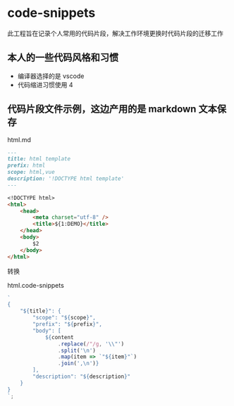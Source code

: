 # code-snippets

此工程旨在记录个人常用的代码片段，解决工作环境更换时代码片段的迁移工作

## 本人的一些代码风格和习惯

-   编译器选择的是 vscode
-   代码缩进习惯使用 4

## 代码片段文件示例，这边产用的是 markdown 文本保存

html.md

```md
---
title: html template
prefix: html
scope: html,vue
description: '!DOCTYPE html template'
---

<!DOCTYPE html>
<html>
    <head>
        <meta charset="utf-8" />
        <title>${1:DEMO}</title>
    </head>
    <body>
        $2
    </body>
</html>
```

转换

html.code-snippets

```js
`
{
    "${title}": {
        "scope": "${scope}",
        "prefix": "${prefix}",
        "body": [
            ${content
                .replace(/"/g, '\\"')
                .split('\n')
                .map(item => `"${item}"`)
                .join(',\n')}
        ],
        "description": "${description}"
    }
}
`;
```
